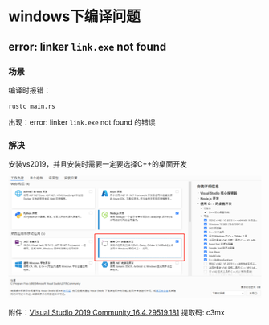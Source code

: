 # windows下编译问题

## error: linker `link.exe` not found

### 场景

编译时报错：

```shell
rustc main.rs
```

出现：error: linker `link.exe` not found  的错误

### 解决

安装vs2019，并且安装时需要一定要选择C++的桌面开发

![image-20220221180900203](../static/images/image-20220221180900203.png)

附件：[Visual Studio 2019 Community_16.4.29519.181](https://pan.baidu.com/s/15A8PeXNUslnAByrPTsLw3g)   提取码: c3mx

